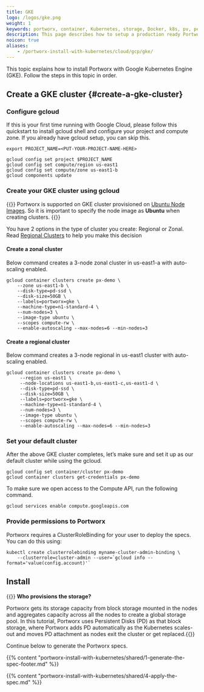 ```yaml
---
title: GKE
logo: /logos/gke.png
weight: 1
keywords: portworx, container, Kubernetes, storage, Docker, k8s, pv, persistent disk, gke, gce
description: This page describes how to setup a production ready Portworx cluster in a Google Kubernetes Engine (GKE).
noicon: true
aliases:
    - /portworx-install-with-kubernetes/cloud/gcp/gke/
---
```


This topic explains how to install Portworx with Google Kubernetes Engine (GKE). Follow the steps in this topic in order.

## Create a GKE cluster {#create-a-gke-cluster}

### Configure gcloud

If this is your first time running with Google Cloud, please follow this quickstart to install gcloud shell and configure your project and compute zone. If you already have gcloud setup, you can skip this.

```text
export PROJECT_NAME=<PUT-YOUR-PROJECT-NAME-HERE>
```


```text
gcloud config set project $PROJECT_NAME
gcloud config set compute/region us-east1
gcloud config set compute/zone us-east1-b
gcloud components update
```

### Create your GKE cluster using gcloud

{{<info>}} Portworx is supported on GKE cluster provisioned on [Ubuntu Node Images](https://cloud.google.com/kubernetes-engine/docs/node-images). So it is important to specify the node image as **Ubuntu** when creating clusters. {{</info>}}

You have 2 options in the type of cluster you create: Regional or Zonal. Read [Regional Clusters](https://cloud.google.com/kubernetes-engine/docs/concepts/regional-clusters) to help you make this decision

#### Create a zonal cluster

Below command creates a 3-node zonal cluster in us-east1-a with auto-scaling enabled.

```text
gcloud container clusters create px-demo \
    --zone us-east1-b \
    --disk-type=pd-ssd \
    --disk-size=50GB \
    --labels=portworx=gke \
    --machine-type=n1-standard-4 \
    --num-nodes=3 \
    --image-type ubuntu \
    --scopes compute-rw \
    --enable-autoscaling --max-nodes=6 --min-nodes=3
```

#### Create a regional cluster

Below command creates a 3-node regional in us-east1 cluster with auto-scaling enabled.

```text
gcloud container clusters create px-demo \
     --region us-east1 \
     --node-locations us-east1-b,us-east1-c,us-east1-d \
     --disk-type=pd-ssd \
     --disk-size=50GB \
     --labels=portworx=gke \
     --machine-type=n1-standard-4 \
     --num-nodes=3 \
     --image-type ubuntu \
     --scopes compute-rw \
     --enable-autoscaling --max-nodes=6 --min-nodes=3
```

### Set your default cluster

After the above GKE cluster completes, let’s make sure and set it up as our default cluster while using the gcloud.

```text
gcloud config set container/cluster px-demo
gcloud container clusters get-credentials px-demo
```

To make sure we open access to the Compute API, run the following command.

```text
gcloud services enable compute.googleapis.com
```

### Provide permissions to Portworx

Portworx requires a ClusterRoleBinding for your user to deploy the specs. You can do this using:

```text
kubectl create clusterrolebinding myname-cluster-admin-binding \
    --clusterrole=cluster-admin --user=`gcloud info --format='value(config.account)'`
```

## Install

{{<info>}} **Who provisions the storage?**

Portworx gets its storage capacity from block storage mounted in the nodes and aggregates capacity across all the nodes to create a global storage pool. In this tutorial, Portworx uses Persistent Disks (PD) as that block storage, where Portworx adds PD automatically as the Kubernetes scales-out and moves PD attachment as nodes exit the cluster or get replaced.{{</info>}}

Continue below to generate the Portworx specs.

{{% content "portworx-install-with-kubernetes/shared/1-generate-the-spec-footer.md" %}}

{{% content "portworx-install-with-kubernetes/shared/4-apply-the-spec.md" %}}
